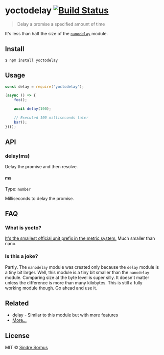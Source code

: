 # yoctodelay [![Build Status](https://travis-ci.org/sindresorhus/yoctodelay.svg?branch=master)](https://travis-ci.org/sindresorhus/yoctodelay)

> Delay a promise a specified amount of time

It's less than half the size of the [`nanodelay`](https://github.com/ai/nanodelay) module.


## Install

```
$ npm install yoctodelay
```


## Usage

```js
const delay = require('yoctodelay');

(async () => {
	foo();

	await delay(100);

	// Executed 100 milliseconds later
	bar();
})();
```


## API

### delay(ms)

Delay the promise and then resolve.

#### ms

Type: `number`

Milliseconds to delay the promise.


## FAQ

### What is yocto?

[It's the smallest official unit prefix in the metric system.](https://en.wikipedia.org/wiki/Yocto-) Much smaller than nano.

### Is this a joke?

Partly. The `nanodelay` module was created only because the `delay` module is a tiny bit larger. Well, this module is a tiny bit smaller than the `nanodelay` module. Comparing size at the byte level is super silly. It doesn't matter unless the difference is more than many kilobytes. This is still a fully working module though. Go ahead and use it.


## Related

- [delay](https://github.com/sindresorhus/delay) - Similar to this module but with more features
- [More…](https://github.com/sindresorhus/promise-fun)


## License

MIT © [Sindre Sorhus](https://sindresorhus.com)
